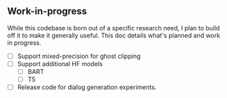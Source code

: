 ## Work-in-progress

While this codebase is born out of a specific research need, I plan to build off it to make it generally useful. This
doc details what's planned and work in progress.

- [ ] Support mixed-precision for ghost clipping
- [ ] Support additional HF models
    - [ ] BART
    - [ ] T5
- [ ] Release code for dialog generation experiments.
